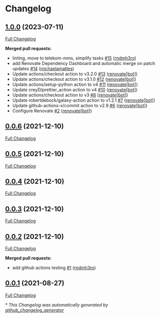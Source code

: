 # Changelog

## [1.0.0](https://github.com/telekom-mms/ansible-role-grafana/tree/1.0.0) (2023-07-11)

[Full Changelog](https://github.com/telekom-mms/ansible-role-grafana/compare/0.0.6...1.0.0)

**Merged pull requests:**

- linting, move to telekom-mms, simplify tasks [\#15](https://github.com/telekom-mms/ansible-role-grafana/pull/15) ([rndmh3ro](https://github.com/rndmh3ro))
- add Renovate Dependency Dashboard and automatic merge on patch updates [\#14](https://github.com/telekom-mms/ansible-role-grafana/pull/14) ([michaelamattes](https://github.com/michaelamattes))
- Update actions/checkout action to v3.2.0 [\#13](https://github.com/telekom-mms/ansible-role-grafana/pull/13) ([renovate[bot]](https://github.com/apps/renovate))
- Update actions/checkout action to v3.1.0 [\#12](https://github.com/telekom-mms/ansible-role-grafana/pull/12) ([renovate[bot]](https://github.com/apps/renovate))
- Update actions/setup-python action to v4 [\#11](https://github.com/telekom-mms/ansible-role-grafana/pull/11) ([renovate[bot]](https://github.com/apps/renovate))
- Update creyD/prettier_action action to v4 [\#10](https://github.com/telekom-mms/ansible-role-grafana/pull/10) ([renovate[bot]](https://github.com/apps/renovate))
- Update actions/checkout action to v3 [\#8](https://github.com/telekom-mms/ansible-role-grafana/pull/8) ([renovate[bot]](https://github.com/apps/renovate))
- Update robertdebock/galaxy-action action to v1.2.1 [\#7](https://github.com/telekom-mms/ansible-role-grafana/pull/7) ([renovate[bot]](https://github.com/apps/renovate))
- Update github-actions-x/commit action to v2.9 [\#6](https://github.com/telekom-mms/ansible-role-grafana/pull/6) ([renovate[bot]](https://github.com/apps/renovate))
- Configure Renovate [\#2](https://github.com/telekom-mms/ansible-role-grafana/pull/2) ([renovate[bot]](https://github.com/apps/renovate))

## [0.0.6](https://github.com/telekom-mms/ansible-role-grafana/tree/0.0.6) (2021-12-10)

[Full Changelog](https://github.com/telekom-mms/ansible-role-grafana/compare/0.0.5...0.0.6)

## [0.0.5](https://github.com/telekom-mms/ansible-role-grafana/tree/0.0.5) (2021-12-10)

[Full Changelog](https://github.com/telekom-mms/ansible-role-grafana/compare/0.0.4...0.0.5)

## [0.0.4](https://github.com/telekom-mms/ansible-role-grafana/tree/0.0.4) (2021-12-10)

[Full Changelog](https://github.com/telekom-mms/ansible-role-grafana/compare/0.0.3...0.0.4)

## [0.0.3](https://github.com/telekom-mms/ansible-role-grafana/tree/0.0.3) (2021-12-10)

[Full Changelog](https://github.com/telekom-mms/ansible-role-grafana/compare/0.0.2...0.0.3)

## [0.0.2](https://github.com/telekom-mms/ansible-role-grafana/tree/0.0.2) (2021-12-10)

[Full Changelog](https://github.com/telekom-mms/ansible-role-grafana/compare/0.0.1...0.0.2)

**Merged pull requests:**

- add github actions testing [\#1](https://github.com/telekom-mms/ansible-role-grafana/pull/1) ([rndmh3ro](https://github.com/rndmh3ro))

## [0.0.1](https://github.com/telekom-mms/ansible-role-grafana/tree/0.0.1) (2021-08-27)

[Full Changelog](https://github.com/telekom-mms/ansible-role-grafana/compare/92569f7842a49de97bff5c5497927b406cf43c39...0.0.1)

\* _This Changelog was automatically generated by [github_changelog_generator](https://github.com/github-changelog-generator/github-changelog-generator)_
